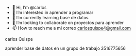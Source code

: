- 👋 Hi, I’m @carlos
- 👀 I’m interested in aprender a programar
- 🌱 I’m currently learning base de datos
- 💞️ I’m looking to collaborate on proyectos para aprender
- 📫 How to reach me a mi correo carlosquispe4@gmail.com

<!---
is a ✨ special ✨ repository because its `README.md` (this file) appears on your GitHub profile.
You can click the Preview link to take a look at your changes.
--->carlos Quispe
aprender
base de datos
en un grupo de trabajo
3516775656
